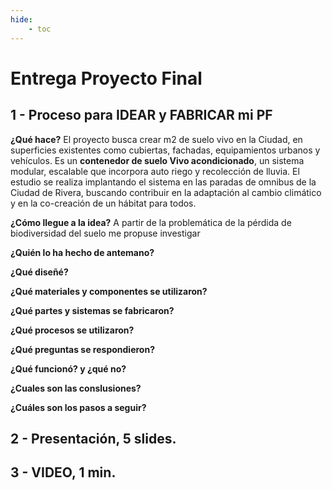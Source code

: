 ```yaml
---
hide:
    - toc
---
```


# **Entrega Proyecto Final**

## 1 - Proceso para IDEAR y FABRICAR mi PF

**¿Qué hace?**
El proyecto busca crear m2 de suelo vivo en la Ciudad, en superficies existentes como cubiertas, fachadas, equipamientos urbanos y vehículos. Es un **contenedor de suelo Vivo acondicionado**, un sistema modular, escalable que incorpora auto riego y recolección de lluvia. El estudio se realiza implantando el sistema en las paradas de omnibus de la Ciudad de Rivera, buscando contribuir en la adaptación al cambio climático y  en la co-creación de un hábitat para todos.

**¿Cómo llegue a la idea?**
A partir de la problemática de la pérdida de biodiversidad del suelo  me propuse investigar 

**¿Quién lo ha hecho de antemano?**

**¿Qué diseñé?**

**¿Qué materiales y componentes se utilizaron?**

**¿Qué partes y sistemas se fabricaron?**

**¿Qué procesos se utilizaron?**

**¿Qué preguntas se respondieron?**

**¿Qué funcionó? y ¿qué no?**

**¿Cuales son las conslusiones?**

**¿Cuáles son los pasos a seguir?**


## 2 - Presentación, 5 slides.

## 3 - VIDEO, 1 min.






